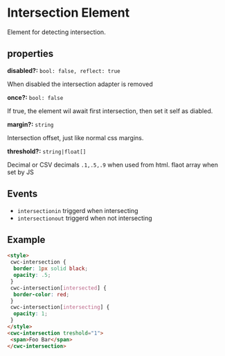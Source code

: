# Intersection Element

Element for detecting intersection.

## properties

**disabled?:** `bool: false, reflect: true`

When disabled the intersection adapter is removed

**once?:** `bool: false`

If true, the element wil await first intersection, then set it self as diabled.

**margin?:** `string`

Intersection offset, just like normal css margins.

**threshold?:** `string|float[]`

Decimal or CSV decimals `.1,.5,.9` when used from html. flaot array when set by JS

## Events
- `intersectionin` triggerd when intersecting
- `intersectionout` triggerd when not intersecting

## Example
```html
<style>
 cwc-intersection {
  border: 1px solid black;
  opacity: .5;
 }
 cwc-intersection[intersected] {
  border-color: red;
 }
 cwc-intersection[intersecting] {
  opacity: 1;
 }
</style>
<cwc-intersection treshold="1">
 <span>Foo Bar</span>
</cwc-intersection>
```
